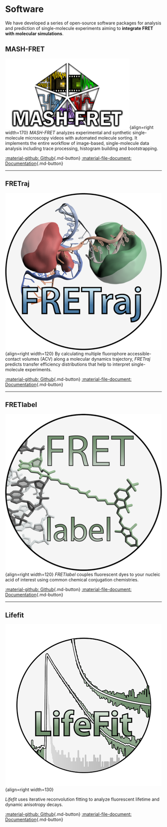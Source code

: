 # Software

We have developed a series of open-source software packages for analysis and prediction of single-molecule experiments aiming to **integrate FRET with molecular simulations**.

## MASH-FRET
![](images/logos/mash-fret_logo.png){align=right width=170}
*MASH-FRET* analyzes experimental and synthetic single-molecule microscopy videos with automated molecule sorting. It implements the entire workflow of image-based, single-molecule data analysis including trace processing, histogram building and bootstrapping.

[:material-github: Github](https://github.com/RNA-FRETools/MASH-FRET){.md-button}
[:material-file-document: Documentation](https://rna-fretools.github.io/MASH-FRET/){.md-button}

---

## FRETraj
![](images/logos/fretraj_logo.png){align=right width=120}
By calculating multiple fluorophore accessible-contact volumes (ACV) along a molecular dynamics trajectory, *FRETraj* predicts transfer efficiency distributions that help to interpret single-molecule experiments.

[:material-github: Github](https://github.com/RNA-FRETools/fretraj){.md-button}
[:material-file-document: Documentation](https://rna-fretools.github.io/fretraj/){.md-button}

---

## FRETlabel
![](images/logos/fretlabel_logo.png){align=right width=120}
*FRETlabel* couples fluorescent dyes to your nucleic acid of interest using common chemical conjugation chemistries. 

[:material-github: Github](https://github.com/RNA-FRETools/fretlabel){.md-button}
[:material-file-document: Documentation](https://rna-fretools.github.io/fretlabel/){.md-button}

---

## Lifefit
![](images/logos/lifefit_logo.png){align=right width=130}

*Lifefit* uses iterative reconvolution fitting to analyze fluorescent lifetime and dynamic anisotropy decays.

[:material-github: Github](https://github.com/RNA-FRETools/Lifefit){.md-button}
[:material-file-document: Documentation](https://lifefit.readthedocs.io/en/latest/){.md-button}